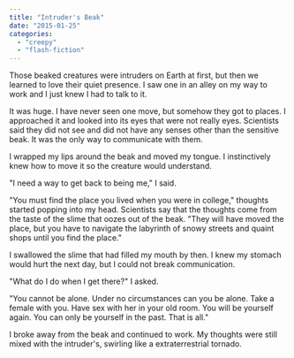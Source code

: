 ```yaml
---
title: "Intruder's Beak"
date: "2015-01-25"
categories: 
  - "creepy"
  - "flash-fiction"
---
```


Those beaked creatures were intruders on Earth at first, but then we learned to love their quiet presence. I saw one in an alley on my way to work and I just knew I had to talk to it.

It was huge. I have never seen one move, but somehow they got to places. I approached it and looked into its eyes that were not really eyes. Scientists said they did not see and did not have any senses other than the sensitive beak. It was the only way to communicate with them.

I wrapped my lips around the beak and moved my tongue. I instinctively knew how to move it so the creature would understand.

"I need a way to get back to being me," I said.

"You must find the place you lived when you were in college," thoughts started popping into my head. Scientists say that the thoughts come from the taste of the slime that oozes out of the beak. "They will have moved the place, but you have to navigate the labyrinth of snowy streets and quaint shops until you find the place."

I swallowed the slime that had filled my mouth by then. I knew my stomach would hurt the next day, but I could not break communication.

"What do I do when I get there?" I asked.

"You cannot be alone. Under no circumstances can you be alone. Take a female with you. Have sex with her in your old room. You will be yourself again. You can only be yourself in the past. That is all."

I broke away from the beak and continued to work. My thoughts were still mixed with the intruder's, swirling like a extraterrestrial tornado.

